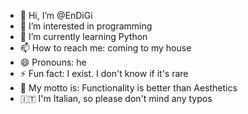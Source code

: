 - 👋 Hi, I’m @EnDiGi
- 👀 I’m interested in programming 
- 🌱 I’m currently learning Python
- 📫 How to reach me: coming to my house
- 😄 Pronouns: he
- ⚡ Fun fact: I exist. I don't know if it's rare
- 📢 My motto is: Functionality is better than Aesthetics
- 🇮🇹 I'm Italian, so please don't mind any typos

<!---
EnDiGi/EnDiGi is a ✨ special ✨ repository because its `README.md` (this file) appears on your GitHub profile.
You can click the Preview link to take a look at your changes.
--->
